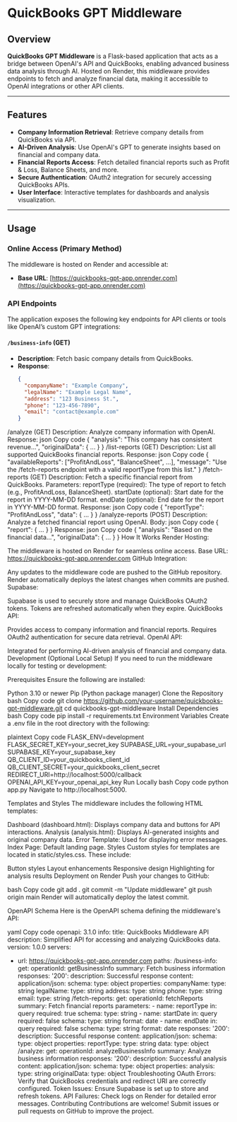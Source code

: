 # QuickBooks GPT Middleware

## Overview

**QuickBooks GPT Middleware** is a Flask-based application that acts as a bridge between OpenAI's API and QuickBooks, enabling advanced business data analysis through AI. Hosted on Render, this middleware provides endpoints to fetch and analyze financial data, making it accessible to OpenAI integrations or other API clients.

---

## Features

- **Company Information Retrieval**: Retrieve company details from QuickBooks via API.
- **AI-Driven Analysis**: Use OpenAI's GPT to generate insights based on financial and company data.
- **Financial Reports Access**: Fetch detailed financial reports such as Profit & Loss, Balance Sheets, and more.
- **Secure Authentication**: OAuth2 integration for securely accessing QuickBooks APIs.
- **User Interface**: Interactive templates for dashboards and analysis visualization.

---

## Usage

### Online Access (Primary Method)

The middleware is hosted on Render and accessible at:

- **Base URL**: [https://quickbooks-gpt-app.onrender.com](https://quickbooks-gpt-app.onrender.com)

### API Endpoints

The application exposes the following key endpoints for API clients or tools like OpenAI’s custom GPT integrations:

#### `/business-info` (GET)
- **Description**: Fetch basic company details from QuickBooks.
- **Response**:
  ```json
  {
    "companyName": "Example Company",
    "legalName": "Example Legal Name",
    "address": "123 Business St.",
    "phone": "123-456-7890",
    "email": "contact@example.com"
  }
/analyze (GET)
Description: Analyze company information with OpenAI.
Response:
json
Copy code
{
  "analysis": "This company has consistent revenue...",
  "originalData": { ... }
}
/list-reports (GET)
Description: List all supported QuickBooks financial reports.
Response:
json
Copy code
{
  "availableReports": ["ProfitAndLoss", "BalanceSheet", ...],
  "message": "Use the /fetch-reports endpoint with a valid reportType from this list."
}
/fetch-reports (GET)
Description: Fetch a specific financial report from QuickBooks.
Parameters:
reportType (required): The type of report to fetch (e.g., ProfitAndLoss, BalanceSheet).
startDate (optional): Start date for the report in YYYY-MM-DD format.
endDate (optional): End date for the report in YYYY-MM-DD format.
Response:
json
Copy code
{
  "reportType": "ProfitAndLoss",
  "data": { ... }
}
/analyze-reports (POST)
Description: Analyze a fetched financial report using OpenAI.
Body:
json
Copy code
{
  "report": { ... }
}
Response:
json
Copy code
{
  "analysis": "Based on the financial data...",
  "originalData": { ... }
}
How It Works
Render Hosting:

The middleware is hosted on Render for seamless online access.
Base URL: https://quickbooks-gpt-app.onrender.com
GitHub Integration:

Any updates to the middleware code are pushed to the GitHub repository.
Render automatically deploys the latest changes when commits are pushed.
Supabase:

Supabase is used to securely store and manage QuickBooks OAuth2 tokens.
Tokens are refreshed automatically when they expire.
QuickBooks API:

Provides access to company information and financial reports.
Requires OAuth2 authentication for secure data retrieval.
OpenAI API:

Integrated for performing AI-driven analysis of financial and company data.
Development (Optional Local Setup)
If you need to run the middleware locally for testing or development:

Prerequisites
Ensure the following are installed:

Python 3.10 or newer
Pip (Python package manager)
Clone the Repository
bash
Copy code
git clone https://github.com/your-username/quickbooks-gpt-middleware.git
cd quickbooks-gpt-middleware
Install Dependencies
bash
Copy code
pip install -r requirements.txt
Environment Variables
Create a .env file in the root directory with the following:

plaintext
Copy code
FLASK_ENV=development
FLASK_SECRET_KEY=your_secret_key
SUPABASE_URL=your_supabase_url
SUPABASE_KEY=your_supabase_key
QB_CLIENT_ID=your_quickbooks_client_id
QB_CLIENT_SECRET=your_quickbooks_client_secret
REDIRECT_URI=http://localhost:5000/callback
OPENAI_API_KEY=your_openai_api_key
Run Locally
bash
Copy code
python app.py
Navigate to http://localhost:5000.

Templates and Styles
The middleware includes the following HTML templates:

Dashboard (dashboard.html):
Displays company data and buttons for API interactions.
Analysis (analysis.html):
Displays AI-generated insights and original company data.
Error Template:
Used for displaying error messages.
Index Page:
Default landing page.
Styles
Custom styles for templates are located in static/styles.css. These include:

Button styles
Layout enhancements
Responsive design
Highlighting for analysis results
Deployment on Render
Push your changes to GitHub:

bash
Copy code
git add .
git commit -m "Update middleware"
git push origin main
Render will automatically deploy the latest commit.

OpenAPI Schema
Here is the OpenAPI schema defining the middleware's API:

yaml
Copy code
openapi: 3.1.0
info:
  title: QuickBooks Middleware API
  description: Simplified API for accessing and analyzing QuickBooks data.
  version: 1.0.0
servers:
  - url: https://quickbooks-gpt-app.onrender.com
paths:
  /business-info:
    get:
      operationId: getBusinessInfo
      summary: Fetch business information
      responses:
        '200':
          description: Successful response
          content:
            application/json:
              schema:
                type: object
                properties:
                  companyName:
                    type: string
                  legalName:
                    type: string
                  address:
                    type: string
                  phone:
                    type: string
                  email:
                    type: string
  /fetch-reports:
    get:
      operationId: fetchReports
      summary: Fetch financial reports
      parameters:
        - name: reportType
          in: query
          required: true
          schema:
            type: string
        - name: startDate
          in: query
          required: false
          schema:
            type: string
            format: date
        - name: endDate
          in: query
          required: false
          schema:
            type: string
            format: date
      responses:
        '200':
          description: Successful response
          content:
            application/json:
              schema:
                type: object
                properties:
                  reportType:
                    type: string
                  data:
                    type: object
  /analyze:
    get:
      operationId: analyzeBusinessInfo
      summary: Analyze business information
      responses:
        '200':
          description: Successful analysis
          content:
            application/json:
              schema:
                type: object
                properties:
                  analysis:
                    type: string
                  originalData:
                    type: object
Troubleshooting
OAuth Errors: Verify that QuickBooks credentials and redirect URI are correctly configured.
Token Issues: Ensure Supabase is set up to store and refresh tokens.
API Failures: Check logs on Render for detailed error messages.
Contributing
Contributions are welcome! Submit issues or pull requests on GitHub to improve the project.